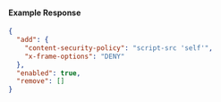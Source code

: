 <!-- Code generated for API Clients. DO NOT EDIT. -->

#### Example Response

```json
{
  "add": {
    "content-security-policy": "script-src 'self'",
    "x-frame-options": "DENY"
  },
  "enabled": true,
  "remove": []
}
```
